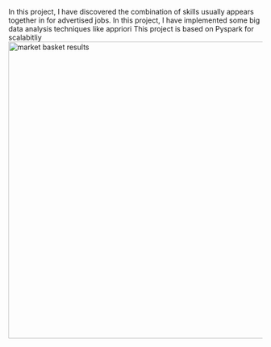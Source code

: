 In this project, I have discovered the combination of skills usually appears together in for advertised jobs.
In this project, I have implemented some big data analysis techniques like appriori
This project is based on Pyspark for scalabitliy<img width="587" alt="market basket results" src="https://github.com/user-attachments/assets/b294e6e1-eb42-46d4-94a3-dd96576861c3">
